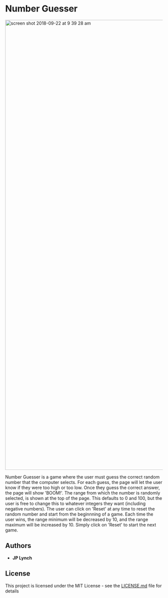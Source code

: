 # Number Guesser

<img width="1440" alt="screen shot 2018-09-22 at 9 39 28 am" src="https://user-images.githubusercontent.com/32905782/45918935-71733380-be4b-11e8-80de-22571ee3cf98.png">

Number Guesser is a game where the user must guess the correct random number that the computer selects. For each guess, the page will let the user know if they were too high or too low.  Once they guess the correct answer, the page will show 'BOOM!'.
The range from which the number is randomly selected, is shown at the top of the page.  This defaults to 0 and 100, but the user is free to change this to whatever integers they want (including negative numbers).
The user can click on 'Reset' at any time to reset the random number and start from the beginnning of a game.  Each time the user wins, the range minimum will be decreased by 10, and the range maximum will be increased by 10.  Simply click on 'Reset' to start the next game.  

## Authors

* **JP Lynch**

## License

This project is licensed under the MIT License - see the [LICENSE.md](LICENSE.md) file for details
